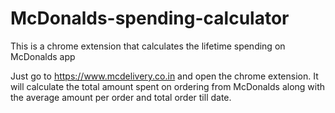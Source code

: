 # McDonalds-spending-calculator
This is a chrome extension that calculates the lifetime spending on McDonalds app

Just go to https://www.mcdelivery.co.in and open the chrome extension. It will calculate the total amount spent on ordering from McDonalds along with the average amount per order and total order till date.
